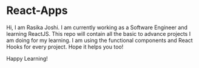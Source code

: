 # React-Apps

Hi, I am Rasika Joshi. I am currently working as a Software Engineer and learning ReactJS. This repo will contain all the basic to advance projects I am doing for my learning. I am using the functional components and React Hooks for every project. Hope it helps you too!

Happy Learning!
